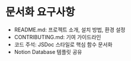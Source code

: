 # 문서화 요구사항

- README.md: 프로젝트 소개, 설치 방법, 환경 설정
- CONTRIBUTING.md: 기여 가이드라인
- 코드 주석: JSDoc 스타일로 핵심 함수 문서화
- Notion Database 템플릿 공유
